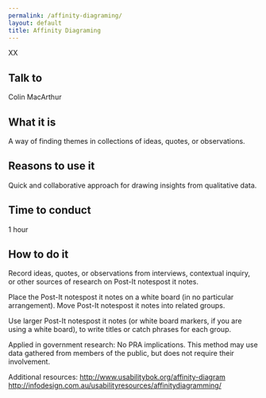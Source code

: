 ```yaml
---
permalink: /affinity-diagraming/
layout: default
title: Affinity Diagraming
---
```


XX

## Talk to

Colin MacArthur

## What it is

A way of finding themes in collections of ideas, quotes, or observations.

## Reasons to use it

Quick and collaborative approach for drawing insights from qualitative data.

## Time to conduct

1 hour

## How to do it

Record ideas, quotes, or observations from interviews, contextual inquiry, or other sources of research on Post-It notespost it notes.

Place the Post-It notespost it notes on a white board (in no particular arrangement).
Move Post-It notespost it notes into related groups.

Use larger Post-It notespost it notes (or white board markers, if you are using a white board), to write titles or catch phrases for each group.

Applied in government research:
No PRA implications. This method may use data gathered from members of the public, but does not require their involvement.

Additional resources: 
http://www.usabilitybok.org/affinity-diagram
http://infodesign.com.au/usabilityresources/affinitydiagramming/